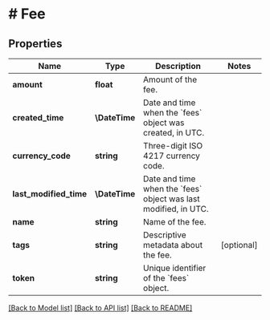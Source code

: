 # # Fee

## Properties

Name | Type | Description | Notes
------------ | ------------- | ------------- | -------------
**amount** | **float** | Amount of the fee. |
**created_time** | **\DateTime** | Date and time when the &#x60;fees&#x60; object was created, in UTC. |
**currency_code** | **string** | Three-digit ISO 4217 currency code. |
**last_modified_time** | **\DateTime** | Date and time when the &#x60;fees&#x60; object was last modified, in UTC. |
**name** | **string** | Name of the fee. |
**tags** | **string** | Descriptive metadata about the fee. | [optional]
**token** | **string** | Unique identifier of the &#x60;fees&#x60; object. |

[[Back to Model list]](../../README.md#models) [[Back to API list]](../../README.md#endpoints) [[Back to README]](../../README.md)
